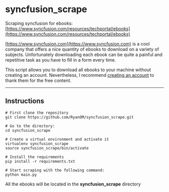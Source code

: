 # syncfusion_scrape

Scraping syncfusion for ebooks: [https://www.syncfusion.com/resources/techportal/ebooks](https://www.syncfusion.com/resources/techportal/ebooks)

[https://www.syncfusion.com](https://www.syncfusion.com) is a cool company that offers a nice quantity of ebooks to download on a variety of subjects. Unfortunately downloading each ebook can be quite a painful and repetitive task as you have to fill in a form every time.

This script allows you to download all ebooks to your machine without creating an account. Nevertheless, I recommend [creating an account](https://www.syncfusion.com/account/register) to thank them for the free content.


---
## Instructions

    # First clone the repository
    git clone https://github.com/RyanOM/syncfusion_scrape.git

    # Go to the directory:
    cd syncfusion_scrape

    # Create a virtual environment and activate it
    virtualenv syncfusion_scrape
    source syncfusion_scrape/bin/activate
    
    # Install the requirements
    pip install -r requirements.txt

    # Start scraping with the following command:
    python main.py


All the ebooks will be located in the **syncfusion_scrape** directory
